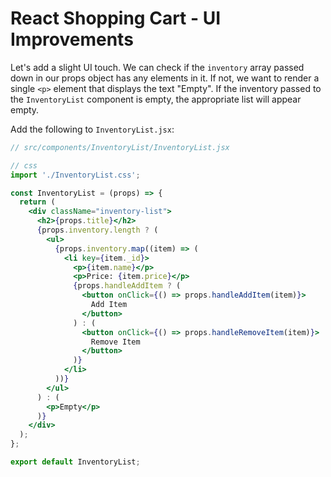 # React Shopping Cart - UI Improvements

Let's add a slight UI touch. We can check if the `inventory` array passed down in our props object has any elements in it. If not, we want to render a single `<p>` element that displays the text "Empty". If the inventory passed to the `InventoryList` component is empty, the appropriate list will appear empty. 

Add the following to `InventoryList.jsx`:

```jsx
// src/components/InventoryList/InventoryList.jsx

// css
import './InventoryList.css';

const InventoryList = (props) => {
  return (
    <div className="inventory-list">
      <h2>{props.title}</h2>
      {props.inventory.length ? (
        <ul>
          {props.inventory.map((item) => (
            <li key={item._id}>
              <p>{item.name}</p>
              <p>Price: {item.price}</p>
              {props.handleAddItem ? (
                <button onClick={() => props.handleAddItem(item)}>
                  Add Item
                </button>
              ) : (
                <button onClick={() => props.handleRemoveItem(item)}>
                  Remove Item
                </button>
              )}
            </li>
          ))}
        </ul>
      ) : (
        <p>Empty</p>
      )}
    </div>
  );
};

export default InventoryList;
```